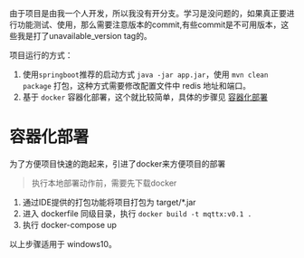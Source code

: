 由于项目是由我一个人开发，所以我没有开分支。学习是没问题的，如果真正要进行功能测试、使用，那么需要注意版本的commit,有些commit是不可用版本，这些我是打了unavailable_version tag的。

项目运行的方式：
  1. 使用`springboot`推荐的启动方式 `java -jar app.jar`，使用 `mvn clean package` 打包，这种方式需要修改配置文件中 redis 地址和端口。
  2. 基于 `docker` 容器化部署，这个就比较简单，具体的步骤见 [容器化部署](#容器化部署)


# 容器化部署
为了方便项目快速的跑起来，引进了docker来方便项目的部署

> 执行本地部署动作前，需要先下载docker

1. 通过IDE提供的打包功能将项目打包为 target/*.jar
2. 进入 dockerfile 同级目录，执行 `docker build -t mqttx:v0.1 .`
3. 执行 docker-compose up

以上步骤适用于 windows10。